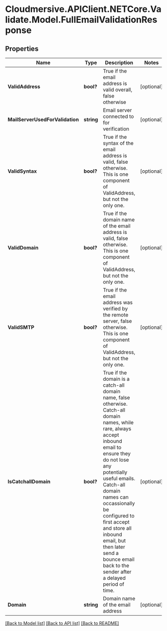 # Cloudmersive.APIClient.NETCore.Validate.Model.FullEmailValidationResponse
## Properties

Name | Type | Description | Notes
------------ | ------------- | ------------- | -------------
**ValidAddress** | **bool?** | True if the email address is valid overall, false otherwise | [optional] 
**MailServerUsedForValidation** | **string** | Email server connected to for verification | [optional] 
**ValidSyntax** | **bool?** | True if the syntax of the email address is valid, false otherwise.  This is one component of ValidAddress, but not the only one. | [optional] 
**ValidDomain** | **bool?** | True if the domain name of the email address is valid, false otherwise.  This is one component of ValidAddress, but not the only one. | [optional] 
**ValidSMTP** | **bool?** | True if the email address was verified by the remote server, false otherwise.  This is one component of ValidAddress, but not the only one. | [optional] 
**IsCatchallDomain** | **bool?** | True if the domain is a catch-all domain name, false otherwise.  Catch-all domain names, while rare, always accept inbound email to ensure they do not lose any potentially useful emails.  Catch-all domain names can occassionally be configured to first accept and store all inbound email, but then later send a bounce email back to the sender after a delayed period of time. | [optional] 
**Domain** | **string** | Domain name of the email address | [optional] 

[[Back to Model list]](../README.md#documentation-for-models) [[Back to API list]](../README.md#documentation-for-api-endpoints) [[Back to README]](../README.md)

